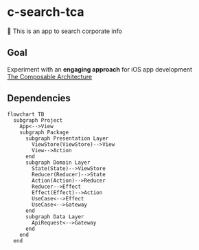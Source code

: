# c-search-tca
🏢 This is an app to search corporate info

## Goal
Experiment with an **engaging approach** for iOS app development  
[The Composable Architecture](https://github.com/pointfreeco/swift-composable-architecture)

## Dependencies
```mermaid
flowchart TB
  subgraph Project
    App<-->View
    subgraph Package
      subgraph Presentation Layer
        ViewStore(ViewStore)-->View
        View-->Action
      end
      subgraph Domain Layer
        State(State)-->ViewStore
        Reducer(Reducer)-->State
        Action(Action)-->Reducer
        Reducer-->Effect
        Effect(Effect)-->Action
        UseCase<-->Effect
        UseCase<-->Gateway
      end
      subgraph Data Layer
        ApiRequest<-->Gateway
      end
    end
  end
```
